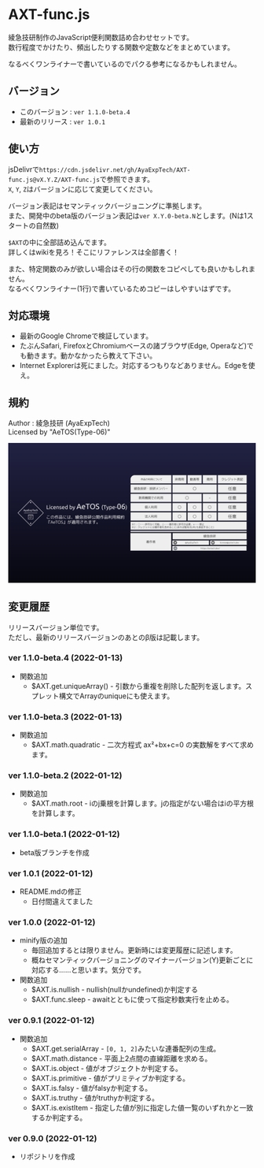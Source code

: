 # AXT-func.js

綾急技研制作のJavaScript便利関数詰め合わせセットです。  
数行程度でかけたり、頻出したりする関数や定数などをまとめています。

なるべくワンライナーで書いているのでパクる参考になるかもしれません。

## バージョン

- このバージョン : `ver 1.1.0-beta.4`
- 最新のリリース : `ver 1.0.1`

## 使い方

jsDelivrで`https://cdn.jsdelivr.net/gh/AyaExpTech/AXT-func.js@vX.Y.Z/AXT-func.js`で参照できます。  
`X`, `Y`, `Z`はバージョンに応じて変更してください。

バージョン表記はセマンティックバージョニングに準拠します。  
また、開発中のbeta版のバージョン表記は`ver X.Y.0-beta.N`とします。(Nは1スタートの自然数)

`$AXT`の中に全部詰め込んでます。  
詳しくはwikiを見ろ！そこにリファレンスは全部書く！

また、特定関数のみが欲しい場合はその行の関数をコピペしても良いかもしれません。  
なるべくワンライナー(1行)で書いているためコピーはしやすいはずです。

## 対応環境

- 最新のGoogle Chromeで検証しています。
- たぶんSafari, FirefoxとChromiumベースの諸ブラウザ(Edge, Operaなど)でも動きます。動かなかったら教えて下さい。
- Internet Explorerは死にました。対応するつもりなどありません。Edgeを使え。

## 規約

Author : 綾急技研 (AyaExpTech)   
Licensed by "AeTOS(Type-06)"

![img](license-support.png)

## 変更履歴

リリースバージョン単位です。  
ただし、最新のリリースバージョンのあとのβ版は記載します。

### ver 1.1.0-beta.4 (2022-01-13)

- 関数追加
    - $AXT.get.uniqueArray() - 引数から重複を削除した配列を返します。スプレット構文でArrayのuniqueにも使えます。

### ver 1.1.0-beta.3 (2022-01-13)

- 関数追加
    - $AXT.math.quadratic - 二次方程式 ax²+bx+c=0 の実数解をすべて求めます。

### ver 1.1.0-beta.2 (2022-01-12)

- 関数追加
    - $AXT.math.root - iのj乗根を計算します。jの指定がない場合はiの平方根を計算します。

### ver 1.1.0-beta.1 (2022-01-12)

- beta版ブランチを作成

### ver 1.0.1 (2022-01-12)

- README.mdの修正
    - 日付間違えてました

### ver 1.0.0 (2022-01-12)

- minify版の追加
    - 毎回追加するとは限りません。更新時には変更履歴に記述します。
    - 概ねセマンティックバージョニングのマイナーバージョン(Y)更新ごとに対応する……と思います。気分です。
- 関数追加
    - $AXT.is.nullish - nullish(nullかundefined)か判定する
    - $AXT.func.sleep - awaitとともに使って指定秒数実行を止める。

### ver 0.9.1 (2022-01-12)

- 関数追加
    - $AXT.get.serialArray - `[0, 1, 2]`みたいな連番配列の生成。
    - $AXT.math.distance - 平面上2点間の直線距離を求める。
    - $AXT.is.object - 値がオブジェクトか判定する。
    - $AXT.is.primitive - 値がプリミティブか判定する。
    - $AXT.is.falsy - 値がfalsyか判定する。
    - $AXT.is.truthy - 値がtruthyか判定する。
    - $AXT.is.existItem - 指定した値が別に指定した値一覧のいずれかと一致するか判定する。

### ver 0.9.0 (2022-01-12)

- リポジトリを作成